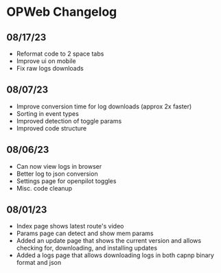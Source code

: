 # OPWeb Changelog

## 08/17/23
* Reformat code to 2 space tabs
* Improve ui on mobile
* Fix raw logs downloads

## 08/07/23
* Improve conversion time for log downloads (approx 2x faster)
* Sorting in event types
* Improved detection of toggle params
* Improved code structure


## 08/06/23
* Can now view logs in browser
* Better log to json conversion
* Settings page for openpilot toggles
* Misc. code cleanup


## 08/01/23
* Index page shows latest route's video
* Params page can detect and show mem params
* Added an update page that shows the current version and allows checking for,
  downloading, and installing updates
* Added a logs page that allows downloading logs in both capnp binary format and
  json

